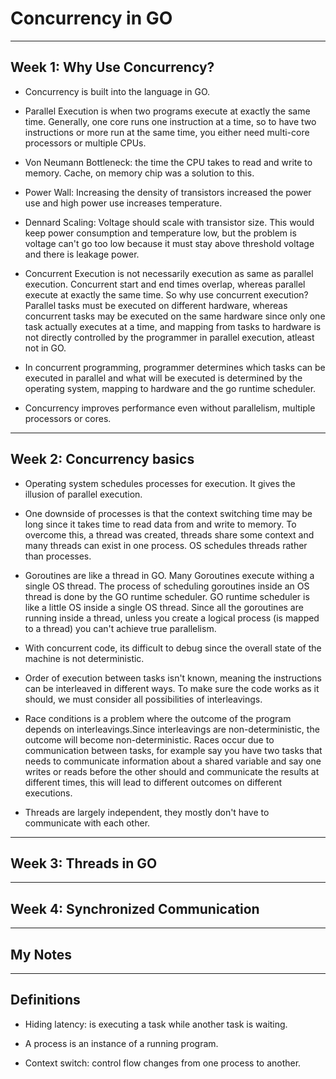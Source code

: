 # Concurrency in GO

--- 

## Week 1: Why Use Concurrency?

- Concurrency is built into the language in GO.

- Parallel Execution is when two programs execute at exactly the same time. Generally, one core runs one instruction at a time, so to have two instructions or more run at the same time, you either need multi-core processors or multiple CPUs.

- Von Neumann Bottleneck: the time the CPU takes to read and write to memory. Cache, on memory chip was a solution to this.

- Power Wall: Increasing the density of transistors increased the power use and high power use increases temperature.

- Dennard Scaling: Voltage should scale with transistor size. This would keep power consumption and temperature low, but the problem is voltage can't go too low because it must stay above threshold voltage and there is leakage power.

- Concurrent Execution is not necessarily execution as same as parallel execution. Concurrent start and end times overlap, whereas parallel execute at exactly the same time. So why use concurrent execution? Parallel tasks must be executed on different hardware, whereas concurrent tasks may be executed on the same hardware since only one task actually executes at a time, and mapping from tasks to hardware is not directly controlled by the programmer in parallel execution, atleast not in GO.

- In concurrent programming, programmer determines which tasks can be executed in parallel and what will be executed is determined by the operating system, mapping to hardware and the go runtime scheduler.

- Concurrency improves performance even without parallelism, multiple processors or cores.


--- 

## Week 2: Concurrency basics 

- Operating system schedules processes for execution. It gives the illusion of parallel execution.

- One downside of processes is that the context switching time may be long since it takes time to read data from and write to memory. To overcome this, a thread was created, threads share some context and many threads can exist in one process. OS schedules threads rather than processes.

- Goroutines are like a thread in GO. Many Goroutines execute withing a single OS thread. The process of scheduling goroutines inside an OS thread is done by the GO runtime scheduler. GO runtime scheduler is like a little OS inside a single OS thread. Since all the goroutines are running inside a thread, unless you create a logical process (is mapped to a thread) you can't achieve true parallelism.

- With concurrent code, its difficult to debug since the overall state of the machine is not deterministic.

- Order of execution between tasks isn't known, meaning the instructions can be interleaved in different ways. To make sure the code works as it should, we must consider all possibilities of interleavings.

- Race conditions is a problem where the outcome of the program depends on interleavings.Since interleavings are non-deterministic, the outcome will become non-deterministic. Races occur due to communication between tasks, for example say you have two tasks that needs to communicate information about a shared variable and say one writes or reads before the other should and communicate the results at different times, this will lead to different outcomes on different executions.

- Threads are largely independent, they mostly don't have to communicate with each other.


--- 

## Week 3: Threads in GO




--- 

## Week 4: Synchronized Communication




--- 

## My Notes





---
## Definitions

- Hiding latency: is executing a task while another task is waiting.

- A process is an instance of a running program.

- Context switch: control flow changes from one process to another.